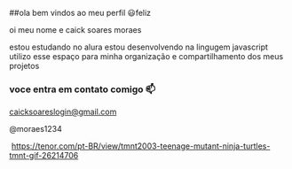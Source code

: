 ##ola bem vindos ao meu perfil 😃feliz

oi meu nome e caick soares moraes

estou estudando no alura
estou desenvolvendo na lingugem javascript
utilizo esse espaço para minha organização e compartilhamento dos meus projetos

### voce entra em contato comigo 📫

caicksoareslogin@gmail.com

@moraes1234

![]()
https://tenor.com/pt-BR/view/tmnt2003-teenage-mutant-ninja-turtles-tmnt-gif-26214706
